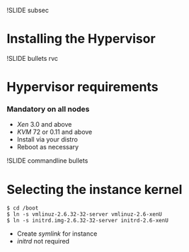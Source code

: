 !SLIDE subsec

# Installing the Hypervisor

!SLIDE bullets rvc

# Hypervisor requirements

### **Mandatory** on all nodes

* _Xen_ 3.0 and above
* _KVM_ 72 or 0.11 and above
* Install via your distro
* Reboot as necessary

!SLIDE commandline bullets

# Selecting the instance kernel

    $ cd /boot
    $ ln -s vmlinuz-2.6.32-32-server vmlinuz-2.6-xenU
    $ ln -s initrd.img-2.6.32-32-server initrd-2.6-xenU

* Create _symlink_ for instance
* _initrd_ not required 
